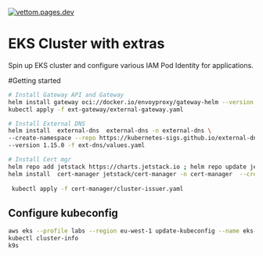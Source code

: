 <a href="https://vettom.pages.dev/"><img src="![vettom.pages.dev banner](https://vettom-images.s3.eu-west-1.amazonaws.com/logo/vettom-banner.jpg)" alt="vettom.pages.dev" ></a>

# EKS Cluster with extras
Spin up EKS cluster and configure various IAM Pod Identity for applications.

#Getting started
```bash
# Install Gateway API and Gateway
helm install gateway oci://docker.io/envoyproxy/gateway-helm --version v1.0.2 -n gateway --create-namespace
kubectl apply -f ext-gateway/external-gateway.yaml

# Install External DNS
helm install  external-dns  external-dns -n external-dns \
--create-namespace --repo https://kubernetes-sigs.github.io/external-dns \
--version 1.15.0 -f ext-dns/values.yaml

# Install Cert mgr
helm repo add jetstack https://charts.jetstack.io ; helm repo update jetstack
helm install  cert-manager jetstack/cert-manager -n cert-manager  --create-namespace --version v1.16.2 -f cert-manager/values.yaml
 
 kubectl apply -f cert-manager/cluster-issuer.yaml

```

## Configure kubeconfig
```bash
aws eks --profile labs --region eu-west-1 update-kubeconfig --name eks-demo
kubectl cluster-info
k9s
```